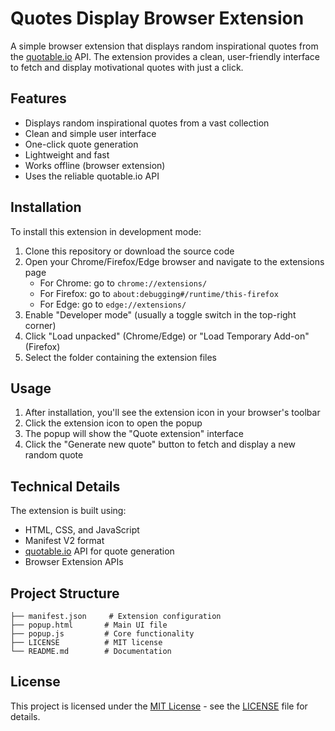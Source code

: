 # Quotes Display Browser Extension

A simple browser extension that displays random inspirational quotes from the [quotable.io](https://quotable.io/) API. The extension provides a clean, user-friendly interface to fetch and display motivational quotes with just a click.

## Features

- Displays random inspirational quotes from a vast collection
- Clean and simple user interface
- One-click quote generation
- Lightweight and fast
- Works offline (browser extension)
- Uses the reliable quotable.io API

## Installation

To install this extension in development mode:

1. Clone this repository or download the source code
2. Open your Chrome/Firefox/Edge browser and navigate to the extensions page
   - For Chrome: go to `chrome://extensions/`
   - For Firefox: go to `about:debugging#/runtime/this-firefox`
   - For Edge: go to `edge://extensions/`
3. Enable "Developer mode" (usually a toggle switch in the top-right corner)
4. Click "Load unpacked" (Chrome/Edge) or "Load Temporary Add-on" (Firefox)
5. Select the folder containing the extension files

## Usage

1. After installation, you'll see the extension icon in your browser's toolbar
2. Click the extension icon to open the popup
3. The popup will show the "Quote extension" interface
4. Click the "Generate new quote" button to fetch and display a new random quote

## Technical Details

The extension is built using:
- HTML, CSS, and JavaScript
- Manifest V2 format
- [quotable.io](https://quotable.io/) API for quote generation
- Browser Extension APIs

## Project Structure

```
├── manifest.json     # Extension configuration
├── popup.html       # Main UI file
├── popup.js         # Core functionality
├── LICENSE          # MIT license
└── README.md        # Documentation
```

## License

This project is licensed under the [MIT License](LICENSE) - see the [LICENSE](LICENSE) file for details.
